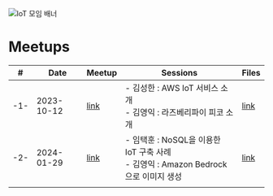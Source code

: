 ![IoT 모임 배너](https://github.com/awskrug/iot-group/assets/1104081/9eeba166-cfc8-49ee-bf5f-79695f8a5673)


# Meetups

| # | Date       | Meetup | Sessions    | Files |
|---|------------|--------|-------------|-------|
|-1-|2023-10-12|[link](https://www.meetup.com/ko-KR/awskrug/events/298102729)|- 김성한 : AWS IoT 서비스 소개<br/>- 김영익 : 라즈베리파이 피코 소개 |[link](https://github.com/awskrug/iot-group/tree/main/files/2023-10)|
|-2-|2024-01-29|[link](https://www.meetup.com/ko-KR/awskrug/events/296351876)|- 임택훈 : NoSQL을 이용한 IoT 구축 사례<br/>- 김영익 : Amazon Bedrock으로 이미지 생성 |[link](https://github.com/awskrug/iot-group/tree/main/files/2024-01)|
|   |            |        |             |       |




